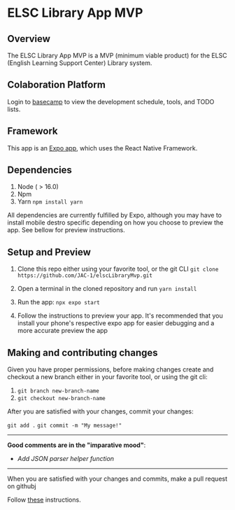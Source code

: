 # ELSC Library App MVP

## Overview

The ELSC Library App MVP is a MVP (minimum viable product) for the ELSC (English Learning Support Center) Library system. 

## Colaboration Platform

Login to [basecamp]() to view the development schedule, tools, and TODO lists.

## Framework

This app is an [Expo app](https://expo.dev), which uses the React Native Framework. 

## Dependencies

1. Node ( > 16.0)
2. Npm
3. Yarn `npm install yarn`

All dependencies are currently fulfilled by Expo, although you may have to install mobile destro specific depending on how you choose to preview the app. See bellow for preview instructions.

## Setup and Preview

1. Clone this repo either using your favorite tool, or the git CLI `git clone https://github.com/JAC-1/elscLibraryMvp.git`

2. Open a terminal in the cloned repository and run `yarn install`

3. Run the app: `npx expo start`

4. Follow the instructions to preview your app. It's recommended that you install your phone's respective expo app for easier debugging and a more accurate preview the app

## Making and contributing changes

Given you have proper permissions, before making changes create and checkout a new branch either in your favorite tool, or using the git cli: 

1. `git branch new-branch-name`
2. `git checkout new-branch-name`

After you are satisfied with your changes, commit your changes:

`git add .`
`git commit -m "My message!"`

----

**Good comments are in the "imparative mood"**:

- *Add JSON parser helper function*

----

When you are satisfied with your changes and commits, make a pull request on githubj

Follow [these](https://docs.github.com/en/pull-requests/collaborating-with-pull-requests/proposing-changes-to-your-work-with-pull-requests/creating-a-pull-request) instructions.
